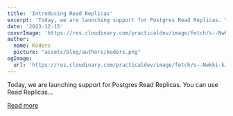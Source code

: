 ```yaml
---
title: 'Introducing Read Replicas'
excerpt: 'Today, we are launching support for Postgres Read Replicas. You can use Read Replicas...'
date: '2023-12-15'
coverImage: 'https://res.cloudinary.com/practicaldev/image/fetch/s--Nwkki-kJ--/c_imagga_scale,f_auto,fl_progressive,h_420,q_auto,w_1000/https://dev-to-uploads.s3.amazonaws.com/uploads/articles/6f336m4idgt5b9bmx1a7.png'
author:
  name: Koders
  picture: "assets/blog/authors/koders.png"
ogImage:
  url: 'https://res.cloudinary.com/practicaldev/image/fetch/s--Nwkki-kJ--/c_imagga_scale,f_auto,fl_progressive,h_420,q_auto,w_1000/https://dev-to-uploads.s3.amazonaws.com/uploads/articles/6f336m4idgt5b9bmx1a7.png'
---
```


Today, we are launching support for Postgres Read Replicas. You can use Read Replicas...

[Read more](https://dev.to/supabase/introducing-read-replicas-4j7j)
